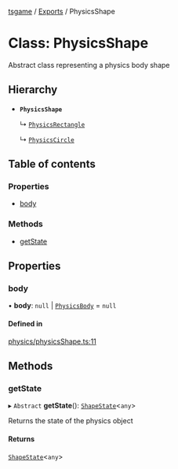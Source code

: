 [tsgame](../README.md) / [Exports](../modules.md) / PhysicsShape

# Class: PhysicsShape

Abstract class representing a physics
body shape

## Hierarchy

- **`PhysicsShape`**

  ↳ [`PhysicsRectangle`](PhysicsRectangle.md)

  ↳ [`PhysicsCircle`](PhysicsCircle.md)

## Table of contents

### Properties

- [body](PhysicsShape.md#body)

### Methods

- [getState](PhysicsShape.md#getstate)

## Properties

### body

• **body**: ``null`` \| [`PhysicsBody`](PhysicsBody.md) = `null`

#### Defined in

[physics/physicsShape.ts:11](https://github.com/ashleycheung/tsgame/blob/0573a5b/src/physics/physicsShape.ts#L11)

## Methods

### getState

▸ `Abstract` **getState**(): [`ShapeState`](../interfaces/ShapeState.md)<`any`\>

Returns the state of the physics object

#### Returns

[`ShapeState`](../interfaces/ShapeState.md)<`any`\>
